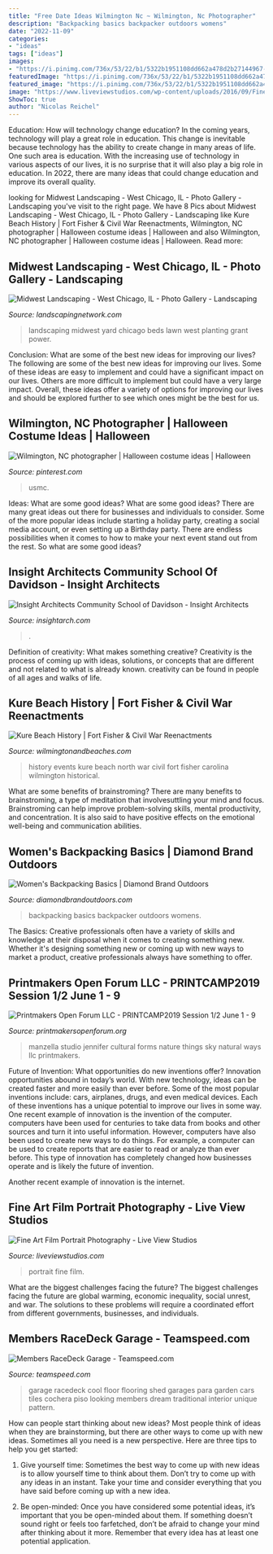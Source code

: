 ```yaml
---
title: "Free Date Ideas Wilmington Nc ~ Wilmington, Nc Photographer"
description: "Backpacking basics backpacker outdoors womens"
date: "2022-11-09"
categories:
- "ideas"
tags: ["ideas"]
images:
- "https://i.pinimg.com/736x/53/22/b1/5322b1951108dd662a478d2b27144967--halloween-costume-ideas-halloween-.jpg"
featuredImage: "https://i.pinimg.com/736x/53/22/b1/5322b1951108dd662a478d2b27144967--halloween-costume-ideas-halloween-.jpg"
featured_image: "https://i.pinimg.com/736x/53/22/b1/5322b1951108dd662a478d2b27144967--halloween-costume-ideas-halloween-.jpg"
image: "https://www.liveviewstudios.com/wp-content/uploads/2016/09/Fine-Art-Film-Portrait-Photography_0014.jpg"
ShowToc: true
author: "Nicolas Reichel"
---
```



Education: How will technology change education?
In the coming years, technology will play a great role in education. This change is inevitable because technology has the ability to create change in many areas of life. One such area is education. With the increasing use of technology in various aspects of our lives, it is no surprise that it will also play a big role in education. In 2022, there are many ideas that could change education and improve its overall quality.

	

		
looking for Midwest Landscaping - West Chicago, IL - Photo Gallery - Landscaping you've visit to the right page. We have 8 Pics about Midwest Landscaping - West Chicago, IL - Photo Gallery - Landscaping like Kure Beach History | Fort Fisher &amp; Civil War Reenactments, Wilmington, NC photographer | Halloween costume ideas | Halloween and also Wilmington, NC photographer | Halloween costume ideas | Halloween. Read more:
		
    
## Midwest Landscaping - West Chicago, IL - Photo Gallery - Landscaping

<img loading=lazy src="https://images.landscapingnetwork.com/pictures/images/800x642Max/midwest-landscaping_54/front-yard-lawn-front-yard-planting-beds-grant-power-landscaping_8785.jpg" onerror="this.onerror=null;this.src='https://tse4.mm.bing.net/th?id=OIP.wld14ze7Sj2k6Lic96HAywHaE8&amp;pid=15.1';" alt="Midwest Landscaping - West Chicago, IL - Photo Gallery - Landscaping">

_Source: landscapingnetwork.com_

>landscaping midwest yard chicago beds lawn west planting grant power. 

	

Conclusion: What are some of the best new ideas for improving our lives?
The following are some of the best new ideas for improving our lives. Some of these ideas are easy to implement and could have a significant impact on our lives. Others are more difficult to implement but could have a very large impact. Overall, these ideas offer a variety of options for improving our lives and should be explored further to see which ones might be the best for us.

    
## Wilmington, NC Photographer | Halloween Costume Ideas | Halloween

<img loading=lazy src="https://i.pinimg.com/736x/53/22/b1/5322b1951108dd662a478d2b27144967--halloween-costume-ideas-halloween-.jpg" onerror="this.onerror=null;this.src='https://tse2.mm.bing.net/th?id=OIP.63LbWw6mFEfvMaK1Wp0bUwHaLH&amp;pid=15.1';" alt="Wilmington, NC photographer | Halloween costume ideas | Halloween">

_Source: pinterest.com_

>usmc. 

	

Ideas: What are some good ideas?
What are some good ideas?
There are many great ideas out there for businesses and individuals to consider. Some of the more popular ideas include starting a holiday party, creating a social media account, or even setting up a Birthday party. There are endless possibilities when it comes to how to make your next event stand out from the rest. So what are some good ideas?

    
## Insight Architects Community School Of Davidson - Insight Architects

<img loading=lazy src="http://insightarch.com/wp-content/uploads/2015/01/3475-Learning-Street-01_Insight.jpg" onerror="this.onerror=null;this.src='https://tse1.mm.bing.net/th?id=OIP.PLNfPwsQVExssh0AdRcVLQHaE8&amp;pid=15.1';" alt="Insight Architects Community School of Davidson - Insight Architects">

_Source: insightarch.com_

>. 

	

Definition of creativity: What makes something creative?
Creativity is the process of coming up with ideas, solutions, or concepts that are different and not related to what is already known. creativity can be found in people of all ages and walks of life.

    
## Kure Beach History | Fort Fisher &amp; Civil War Reenactments

<img loading=lazy src="https://assets.simpleviewinc.com/simpleview/image/upload/c_fill,h_600,q_75,w_1600/v1/clients/wilmingtonnc/5853053799_a16c90ace8_o_fb40216a-acd0-489a-a53b-86e530adc65f.jpg" onerror="this.onerror=null;this.src='https://tse2.mm.bing.net/th?id=OIP.3tAt0qfJTOJi1UO-VKFQIQHaCx&amp;pid=15.1';" alt="Kure Beach History | Fort Fisher &amp; Civil War Reenactments">

_Source: wilmingtonandbeaches.com_

>history events kure beach north war civil fort fisher carolina wilmington historical. 

	

What are some benefits of brainstroming?
There are many benefits to brainstroming, a type of meditation that involvesuttling your mind and focus. Brainstroming can help improve problem-solving skills, mental productivity, and concentration. It is also said to have positive effects on the emotional well-being and communication abilities.

    
## Women&#039;s Backpacking Basics | Diamond Brand Outdoors

<img loading=lazy src="https://diamondbrandoutdoors.com/wp-content/uploads/2017/09/Womens-Backpacking-Basics.jpg" onerror="this.onerror=null;this.src='https://tse4.mm.bing.net/th?id=OIP.f0_JU-A2z8vR1MekQZacDgHaEK&amp;pid=15.1';" alt="Women&#039;s Backpacking Basics | Diamond Brand Outdoors">

_Source: diamondbrandoutdoors.com_

>backpacking basics backpacker outdoors womens. 

	

The Basics:
Creative professionals often have a variety of skills and knowledge at their disposal when it comes to creating something new. Whether it's designing something new or coming up with new ways to market a product, creative professionals always have something to offer.

    
## Printmakers Open Forum LLC - PRINTCAMP2019 Session 1/2 June 1 - 9

<img loading=lazy src="http://printmakersopenforum.org/yahoo_site_admin/assets/images/Jen_Manzella_for_PC2019.117132041_std.jpg" onerror="this.onerror=null;this.src='https://tse4.mm.bing.net/th?id=OIP.bdx0roMTztgD4PDxE8wHxQAAAA&amp;pid=15.1';" alt="Printmakers Open Forum LLC - PRINTCAMP2019 Session 1/2 June 1 - 9">

_Source: printmakersopenforum.org_

>manzella studio jennifer cultural forms nature things sky natural ways llc printmakers. 

	

Future of Invention: What opportunities do new inventions offer?
Innovation opportunities abound in today’s world. With new technology, ideas can be created faster and more easily than ever before. Some of the most popular inventions include: cars, airplanes, drugs, and even medical devices. Each of these inventions has a unique potential to improve our lives in some way. 
One recent example of innovation is the invention of the computer. computers have been used for centuries to take data from books and other sources and turn it into useful information. However, computers have also been used to create new ways to do things. For example, a computer can be used to create reports that are easier to read or analyze than ever before. This type of innovation has completely changed how businesses operate and is likely the future of invention. 

Another recent example of innovation is the internet.

    
## Fine Art Film Portrait Photography - Live View Studios

<img loading=lazy src="https://www.liveviewstudios.com/wp-content/uploads/2016/09/Fine-Art-Film-Portrait-Photography_0014.jpg" onerror="this.onerror=null;this.src='https://tse2.mm.bing.net/th?id=OIP.iqlk6oHYSLuVnfwI1cN2RwHaJ3&amp;pid=15.1';" alt="Fine Art Film Portrait Photography - Live View Studios">

_Source: liveviewstudios.com_

>portrait fine film. 

	

What are the biggest challenges facing the future?
The biggest challenges facing the future are global warming, economic inequality, social unrest, and war. The solutions to these problems will require a coordinated effort from different governments, businesses, and individuals.

    
## Members RaceDeck Garage - Teamspeed.com

<img loading=lazy src="https://teamspeed.com/forums/attachment.php?attachmentid=69335&amp;stc=1&amp;d=1302883612" onerror="this.onerror=null;this.src='https://tse4.mm.bing.net/th?id=OIP.fPumqtZHSd4tnsVz95v6oAHaE7&amp;pid=15.1';" alt="Members RaceDeck Garage - Teamspeed.com">

_Source: teamspeed.com_

>garage racedeck cool floor flooring shed garages para garden cars tiles cochera piso looking members dream traditional interior unique pattern. 

	

How can people start thinking about new ideas?
Most people think of ideas when they are brainstorming, but there are other ways to come up with new ideas. Sometimes all you need is a new perspective. Here are three tips to help you get started: 
1. Give yourself time: Sometimes the best way to come up with new ideas is to allow yourself time to think about them. Don’t try to come up with any ideas in an instant. Take your time and consider everything that you have said before coming up with a new idea. 

2. Be open-minded: Once you have considered some potential ideas, it’s important that you be open-minded about them. If something doesn’t sound right or feels too farfetched, don’t be afraid to change your mind after thinking about it more. Remember that every idea has at least one potential application.

